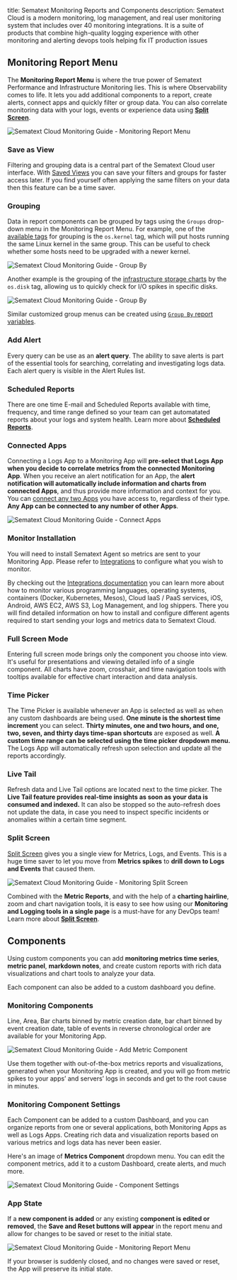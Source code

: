 title: Sematext Monitoring Reports and Components
description: Sematext Cloud is a modern monitoring, log management, and real user monitoring system that includes over 40 monitoring integrations. It is a suite of products that combine high-quality logging experience with other monitoring and alerting devops tools helping fix IT production issues

## Monitoring Report Menu

The **Monitoring Report Menu** is where the true power of Sematext Performance and Infrastructure Monitoring lies. This is where Observability comes to life. It lets you add additional components to a report, create alerts, connect apps and quickly filter or group data. You can also correlate monitoring data with your logs, events or experience data using **[Split Screen](#split-screen)**.

![Sematext Cloud Monitoring Guide - Monitoring Report Menu](../images/guide/monitoring/monitoring-app-report-menu.gif)

### Save as View

Filtering and grouping data is a central part of the Sematext Cloud user interface. With [Saved Views](https://sematext.com/docs/guide/saved-views/) you can save your filters and groups for faster access later. If you find yourself often applying the same filters on your data then this feature can be a time saver.

### Grouping
Data in report components can be grouped by tags using the `Groups` drop-down menu in the Monitoring Report Menu. For example, one of the [available tags](https://sematext.com/docs/tags/common-schema/) for grouping is the `os.kernel` tag, which will put hosts running the same Linux kernel in the same group. This can be useful to check whether some hosts need to be upgraded with a newer kernel.

![Sematext Cloud Monitoring Guide - Group By](../images/monitoring/group-by-infra.png)

Another example is the grouping of the [infrastructure storage charts](https://apps.sematext.com/ui/infrastructure/serversStorage) by the `os.disk` tag, allowing us to quickly check for I/O spikes in specific disks.

![Sematext Cloud Monitoring Guide - Group By](../images/monitoring/group-by-osdisk.png)

Similar customized group menus can be created using [`Group By` report variables](https://sematext.com/docs/dashboards/report-variables/#groups).

### Add Alert

Every query can be use as an **alert query**. The ability to save alerts is part of the essential tools for searching, correlating and investigating logs data. Each alert query is visible in the Alert Rules list.

### Scheduled Reports

There are one time E-mail and Scheduled Reports available with time, frequency, and time range defined so your team can get automatated reports about your logs and system health. Learn more about **[Scheduled Reports](/guide/scheduled-reports)**.

### Connected Apps

Connecting a Logs App to a Monitoring App will **pre-select that Logs App when you decide to correlate metrics from the connected Monitoring App**. When you receive an alert notification for an App, the **alert notification will automatically include information and charts from connected Apps**, and thus provide more information and context for you. You can [connect any two Apps](https://sematext.com/docs/guide/connected-apps/) you have access to, regardless of their type. **Any App can be connected to any number of other Apps**.

![Sematext Cloud Monitoring Guide - Connect Apps](../images/guide/logs/connect-apps_2.png) 

### Monitor Installation

You will need to install Sematext Agent so metrics are sent to your Monitoring App. Please refer to [Integrations](https://sematext.com/docs/integration/) to configure what you wish to monitor. 

By checking out the [Integrations documentation](https://sematext.com/docs/integration/) you can learn more about how to monitor various programming languages, operating systems, containers (Docker, Kubernetes, Mesos), Cloud IaaS / PaaS services, iOS, Android, AWS EC2, AWS S3, Log Management, and log shippers. There you will find detailed information on how to install and configure different agents required to start sending your logs and metrics data to Sematext Cloud.

### Full Screen Mode

Entering full screen mode brings only the component you choose into view. It's useful for presentations and viewing detailed info of a single component. All charts have zoom, crosshair, and time navigation tools with tooltips available for effective chart interaction and data analysis.

### Time Picker

The Time Picker is available whenever an App is selected as well as when any custom dashboards are being used. **One minute is the shortest time increment** you can select. **Thirty minutes, one and two hours, and one, two, seven, and thirty days time-span shortcuts** are exposed as well.
**A custom time range can be selected using the time picker dropdown menu.** The Logs App will automatically refresh upon selection and update all the reports accordingly.

### Live Tail

Refresh data and Live Tail options are located next to the time picker. The **Live Tail feature provides real-time insights as soon as your data is consumed and indexed.** It can also be stopped so the auto-refresh does not update the data, in case you need to inspect specific incidents or anomalies within a certain time segment.

### Split Screen

[Split Screen](../guide/split-screen) gives you a single view for Metrics, Logs, and Events. This is a huge time saver to let you move from **Metrics spikes** to **drill down to Logs and Events** that caused them.

![Sematext Cloud Monitoring Guide - Monitoring Split Screen](../images/guide/monitoring/monitoring-split-screen.png)

Combined with the **Metric Reports**, and with the help of a **charting hairline**, zoom and chart navigation tools, it is easy to see how using our **Monitoring and Logging tools in a single page** is a must-have for any DevOps team! Learn more about **[Split Screen](/guide/split-screen)**.

## Components

Using custom components you can add **monitoring metrics time series**, **metric panel**, **markdown notes**, and create custom reports with rich data visualizations and chart tools to analyze your data.

Each component can also be added to a custom dashboard you define.

### Monitoring Components

Line, Area, Bar charts binned by metric creation date, bar chart binned by event creation date, table of events in reverse chronological order are available for your Monitoring App.

![Sematext Cloud Monitoring Guide - Add Metric Component](../images/guide/monitoring/components.png)

Use them together with out-of-the-box metrics reports and visualizations, generated when your Monitoring App is created, and you will go from metric spikes to your apps’ and servers’ logs in seconds and get to the root cause in minutes. 

### Monitoring Component Settings

Each Component can be added to a custom Dashboard, and you can organize reports from one or several applications, both Monitoring Apps as well as Logs Apps. Creating rich data and visualization reports based on various metrics and logs data has never been easier.

Here's an image of **Metrics Component** dropdown menu. You can edit the component metrics, add it to a custom Dashboard, create alerts, and much more.

![Sematext Cloud Monitoring Guide - Component Settings](https://sematext.com/docs/images/guide/monitoring/component-settings-dropdown.png)

### App State

If a **new component is added** or any existing **component is edited or removed**, the **Save and Reset buttons will appear** in the report menu and allow for changes to be saved or reset to the initial state.

![Sematext Cloud Monitoring Guide - Monitoring Report Menu](../images/guide/monitoring/report-changes.png) 

If your browser is suddenly closed, and no changes were saved or reset, the App will preserve its initial state.

